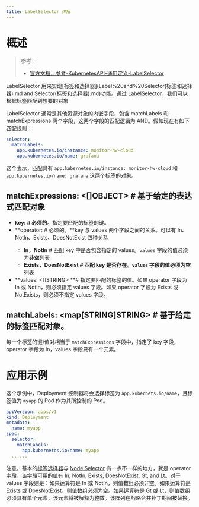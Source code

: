 ```yaml
---
title: LabelSelector 详解
---
```


# 概述

> 参考：
> - [官方文档，参考-KubernetesAPI-通用定义-LabelSelector](https://kubernetes.io/docs/reference/kubernetes-api/common-definitions/label-selector/)

LabelSelector 用来实现[标签和选择器](Label%20and%20Selector(标签和选择器).md and Selector(标签和选择器).md)功能。通过 LabelSelector，我们可以根据标签匹配到想要的对象

LabelSelector 通常是其他资源对象的内嵌字段，包含 matchLabels 和 matchExpressions 两个字段，这两个字段的匹配逻辑为 AND。假如现在有如下匹配规则：

```yaml
selector:
  matchLabels:
    app.kubernetes.io/instance: monitor-hw-cloud
    app.kubernetes.io/name: grafana
```

这个表示，匹配具有 `app.kubernetes.io/instance: monitor-hw-cloud` 和 `app.kubernetes.io/name: grafana` 这两个标签的对象。

## matchExpressions: <\[]OBJECT> # 基于给定的表达式匹配对象

- **key: <STRING> # 必须的**。指定要匹配的标签的键。
- **operator: <STRING> # 必须的。**key 与 values 两个字段之间的关系。可以有 In、NotIn、Exists、DoesNotExist 四种关系
  - **In，NotIn** # 匹配 key 中是否包含指定的 values。`values` 字段的值必须为**非空**列表
  - **Exists，DoesNotExist **# 匹配 key 是否存在。`values` 字段的值必须为**空**列表
- **values: <\[]STRING> **# 指定要匹配的标签的值。如果 operator 字段为 In 或 NotIn，则必须指定 values 字段。如果 operator 字段为 Exists 或 NotExists，则必须不指定 values 字段。

## matchLabels: \<map\[STRING]STRING> # 基于给定的标签匹配对象。

每一个标签的键/值对相当于 `matchExpressions` 字段中，指定了 key 字段，operator 字段为 In，values 字段只有一个元素。

# 应用示例

这个示例中，Deployment 控制器将会选择标签为 `app.kubernets.io/name`，且标签值为 `myapp` 的 Pod 作为其所控制的 Pod。

```yaml
apiVersion: apps/v1
kind: Deployment
metadata:
  name: myapp
spec:
  selector:
    matchLabels:
      app.kubernetes.io/name: myapp
  ......
```

注意，基本的[标签选择器](https://kubernetes.io/docs/reference/kubernetes-api/common-definitions/label-selector/)与 [Node Selector](https://kubernetes.io/docs/reference/kubernetes-api/common-definitions/node-selector-requirement/) 有一点不一样的地方，就是 operator 字段，该字段可用的值有 In, NotIn, Exists, DoesNotExist. Gt, and Lt。对于 values 字段则是：如果运算符是 In 或 NotIn，则值数组必须非空。如果运算符是 Exists 或 DoesNotExist，则值数组必须为空。如果运算符是 Gt 或 Lt，则值数组必须具有单个元素，该元素将被解释为整数。该阵列在战略合并补丁期间被替换。
